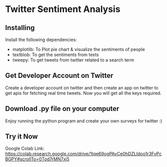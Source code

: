 # Twitter Sentiment Analysis
## Installing
Install the following dependencies:
- matplotlib: To Plot pie chart & visualize the sentiments of people
- textblob: To get the sentiments from texts
- tweepy: To get tweets from twitter related to a search term

## Get Developer Account on Twitter
Create a developer account on twitter and then create an app on twitter to get apis for fetching real time tweets.
Now you will get all the keys required.

## Download .py file on your computer
Enjoy running the python program and create your own surveys for twitter :)

## Try it Now
Google Colab Link: https://colab.research.google.com/drive/1tqe69ogPAvCe0hDZLIdoo1r3FvPcBGPY#scrollTo=0Tod7rMN7xj5
